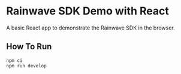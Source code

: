 # Rainwave SDK Demo with React

A basic React app to demonstrate the Rainwave SDK in the browser.

## How To Run

```
npm ci
npm run develop
```
